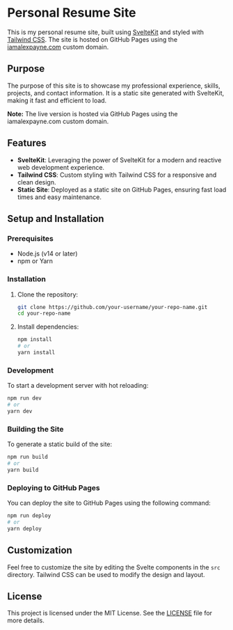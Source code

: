 
# Personal Resume Site

This is my personal resume site, built using [SvelteKit](https://kit.svelte.dev/) and styled with [Tailwind CSS](https://tailwindcss.com/). The site is hosted on GitHub Pages using the [iamalexpayne.com](http://iamalexpayne.com) custom domain.

## Purpose

The purpose of this site is to showcase my professional experience, skills, projects, and contact information. It is a static site generated with SvelteKit, making it fast and efficient to load.

**Note:** The live version is hosted via GitHub Pages using the iamalexpayne.com custom domain. 

## Features

- **SvelteKit**: Leveraging the power of SvelteKit for a modern and reactive web development experience.
- **Tailwind CSS**: Custom styling with Tailwind CSS for a responsive and clean design.
- **Static Site**: Deployed as a static site on GitHub Pages, ensuring fast load times and easy maintenance.

## Setup and Installation

### Prerequisites

- Node.js (v14 or later)
- npm or Yarn

### Installation

1. Clone the repository:
   ```bash
   git clone https://github.com/your-username/your-repo-name.git
   cd your-repo-name
   ```

2. Install dependencies:
   ```bash
   npm install
   # or
   yarn install
   ```

### Development

To start a development server with hot reloading:
```bash
npm run dev
# or
yarn dev
```

### Building the Site

To generate a static build of the site:
```bash
npm run build
# or
yarn build
```

### Deploying to GitHub Pages

You can deploy the site to GitHub Pages using the following command:
```bash
npm run deploy
# or
yarn deploy
```

## Customization

Feel free to customize the site by editing the Svelte components in the `src` directory. Tailwind CSS can be used to modify the design and layout.

## License

This project is licensed under the MIT License. See the [LICENSE](LICENSE) file for more details.
